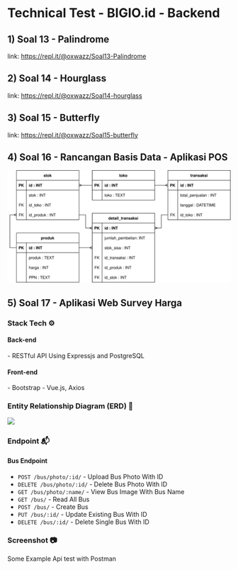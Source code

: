 # Technical Test - BIGIO.id - Backend

## 1) Soal 13 - Palindrome
link: https://repl.it/@oxwazz/Soal13-Palindrome

## 2) Soal 14 - Hourglass
link: https://repl.it/@oxwazz/Soal14-hourglass

## 3) Soal 15 - Butterfly
link: https://repl.it/@oxwazz/Soal15-butterfly

## 4) Soal 16 - Rancangan Basis Data - Aplikasi POS
<img src="4 - Soal 16 - Rancangan Basis Data - Aplikasi POS/Rancangan Basis Data - Aplikasi POS.svg" width="600">

## 5) Soal 17 - Aplikasi Web Survey Harga

### Stack Tech :gear:

<h4>Back-end</h4>
- RESTful API Using Expressjs and PostgreSQL

<h4>Front-end</h4>
- Bootstrap
- Vue.js, Axios

### Entity Relationship Diagram (ERD) :triangular_ruler:
<img src="../src/Project 2 - Bus Scheduling.svg" width="350">

### Endpoint :mailbox_with_mail:

<h4>Bus Endpoint</h4>

* `POST /bus/photo/:id/` - Upload Bus Photo With ID
* `DELETE /bus/photo/:id/` - Delete Bus Photo With ID
* `GET /bus/photo/:name/` - View Bus Image With Bus Name
* `GET /bus/` - Read All Bus
* `POST /bus/` - Create Bus
* `PUT /bus/:id/` - Update Existing Bus With ID
* `DELETE /bus/:id/` - Delete Single Bus With ID

### Screenshot :camera:

Some Example Api test with Postman


